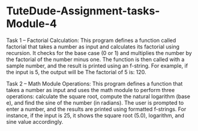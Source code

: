 # TuteDude-Assignment-tasks-Module-4

Task 1 – Factorial Calculation:
This program defines a function called factorial that takes a number as input and calculates its factorial using recursion. It checks for the base case (0 or 1) and multiplies the number by the factorial of the number minus one. The function is then called with a sample number, and the result is printed using an f-string. For example, if the input is 5, the output will be The factorial of 5 is: 120.

Task 2 – Math Module Operations:
This program defines a function that takes a number as input and uses the math module to perform three operations: calculate the square root, compute the natural logarithm (base e), and find the sine of the number (in radians). The user is prompted to enter a number, and the results are printed using formatted f-strings. For instance, if the input is 25, it shows the square root (5.0), logarithm, and sine value accordingly.

